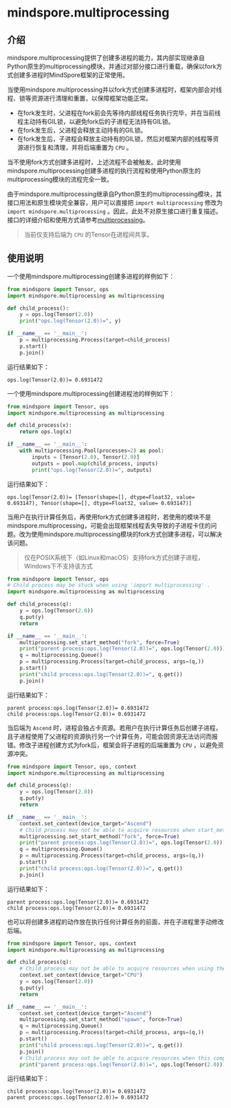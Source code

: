 # mindspore.multiprocessing

## 介绍

mindspore.multiprocessing提供了创建多进程的能力，其内部实现继承自Python原生的multiprocessing模块，并通过对部分接口进行重载，确保以fork方式创建多进程时MindSpore框架的正常使用。

当使用mindspore.multiprocessing并以fork方式创建多进程时，框架内部会对线程、锁等资源进行清理和重置，以保障框架功能正常。

- 在fork发生时，父进程在fork前会先等待内部线程任务执行完毕，并在当前线程主动持有GIL锁，以避免fork后的子进程无法持有GIL锁。
- 在fork发生后，父进程会释放主动持有的GIL锁。
- 在fork发生后，子进程会释放主动持有的GIL锁，然后对框架内部的线程等资源进行恢复和清理，并将后端重置为 `CPU` 。

当不使用fork方式创建多进程时，上述流程不会被触发。此时使用mindspore.multiprocessing创建多进程的执行流程和使用Python原生的multiprocessing模块的流程完全一致。

由于mindspore.multiprocessing继承自Python原生的multiprocessing模块，其接口用法和原生模块完全兼容，用户可以直接把 `import multiprocessing` 修改为 `import mindspore.multiprocessing` 。因此，此处不对原生接口进行重复描述。接口的详细介绍和使用方式请参考[multiprocessing](https://docs.python.org/3/library/multiprocessing.html)。

> 当前仅支持后端为 `CPU` 的Tensor在进程间共享。

## 使用说明

一个使用mindspore.multiprocessing创建多进程的样例如下：

``` python
from mindspore import Tensor, ops
import mindspore.multiprocessing as multiprocessing

def child_process():
    y = ops.log(Tensor(2.0))
    print("ops.log(Tensor(2.0))=", y)

if __name__ == '__main__':
    p = multiprocessing.Process(target=child_process)
    p.start()
    p.join()
```

运行结果如下：

``` log
ops.log(Tensor(2.0))= 0.6931472
```

一个使用mindspore.multiprocessing创建进程池的样例如下：

``` python
from mindspore import Tensor, ops
import mindspore.multiprocessing as multiprocessing

def child_process(x):
    return ops.log(x)

if __name__ == '__main__':
    with multiprocessing.Pool(processes=2) as pool:
        inputs = [Tensor(2.0), Tensor(2.0)]
        outputs = pool.map(child_process, inputs)
        print("ops.log(Tensor(2.0))=", outputs)
```

运行结果如下：

``` log
ops.log(Tensor(2.0))= [Tensor(shape=[], dtype=Float32, value= 0.693147), Tensor(shape=[], dtype=Float32, value= 0.693147)]
```

当用户在执行计算任务后，再使用fork方式创建多进程时，若使用的模块不是mindspore.multiprocessing，可能会出现框架线程丢失导致的子进程卡住的问题。改为使用mindspore.multiprocessing模块的fork方式创建多进程，可以解决该问题。

> 仅在POSIX系统下（如Linux和macOS）支持fork方式创建子进程，Windows下不支持该方式

``` python
from mindspore import Tensor, ops
# Child process may be stuck when using 'import multiprocessing' .
import mindspore.multiprocessing as multiprocessing

def child_process(q):
    y = ops.log(Tensor(2.0))
    q.put(y)
    return

if __name__ == '__main__':
    multiprocessing.set_start_method("fork", force=True)
    print("parent process:ops.log(Tensor(2.0))=", ops.log(Tensor(2.0)))
    q = multiprocessing.Queue()
    p = multiprocessing.Process(target=child_process, args=(q,))
    p.start()
    print("child process:ops.log(Tensor(2.0))=", q.get())
    p.join()
```

运行结果如下：

``` log
parent process:ops.log(Tensor(2.0))= 0.6931472
child process:ops.log(Tensor(2.0))= 0.6931472
```

当后端为 `Ascend` 时，进程会独占卡资源。若用户在执行计算任务后创建子进程，且子进程使用了父进程的资源执行另一个计算任务，可能会因资源无法访问而报错。修改子进程创建方式为fork后，框架会将子进程的后端重置为 `CPU` ，以避免资源冲突。

``` python
from mindspore import Tensor, ops, context
import mindspore.multiprocessing as multiprocessing

def child_process(q):
    y = ops.log(Tensor(2.0))
    q.put(y)
    return

if __name__ == '__main__':
    context.set_context(device_target="Ascend")
    # Child process may not be able to acquire resources when start_method is set to 'spawn' .
    multiprocessing.set_start_method("fork", force=True)
    print("parent process:ops.log(Tensor(2.0))=", ops.log(Tensor(2.0)))
    q = multiprocessing.Queue()
    p = multiprocessing.Process(target=child_process, args=(q,))
    p.start()
    print("child process:ops.log(Tensor(2.0))=", q.get())
    p.join()
```

运行结果如下：

``` log
parent process:ops.log(Tensor(2.0))= 0.6931472
child process:ops.log(Tensor(2.0))= 0.6931472
```

也可以将创建多进程的动作放在执行任何计算任务的前面，并在子进程里手动修改后端。

``` python
from mindspore import Tensor, ops, context
import mindspore.multiprocessing as multiprocessing

def child_process(q):
    # Child process may not be able to acquire resources when using the same resources as parent process.
    context.set_context(device_target="CPU")
    y = ops.log(Tensor(2.0))
    q.put(y)
    return

if __name__ == '__main__':
    context.set_context(device_target="Ascend")
    multiprocessing.set_start_method("spawn", force=True)
    q = multiprocessing.Queue()
    p = multiprocessing.Process(target=child_process, args=(q,))
    p.start()
    print("child process:ops.log(Tensor(2.0))=", q.get())
    p.join()
    # Child process may not be able to acquire resources when this compute task is executed before the child process is created.
    print("parent process:ops.log(Tensor(2.0))=", ops.log(Tensor(2.0)))
```

运行结果如下：

``` log
child process:ops.log(Tensor(2.0))= 0.6931472
parent process:ops.log(Tensor(2.0))= 0.6931472
```
